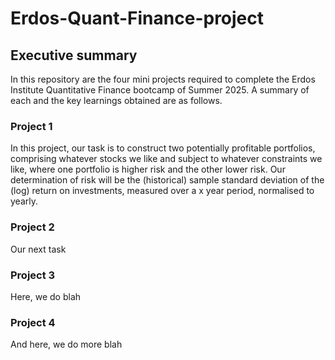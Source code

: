# Erdos-Quant-Finance-project

## Executive summary

In this repository are the four mini projects required to complete the Erdos Institute Quantitative Finance bootcamp of Summer 2025. A summary of each and the key learnings obtained are as follows.

### Project 1

In this project, our task is to construct two potentially profitable portfolios, comprising whatever stocks we like and subject to whatever constraints we like, where one portfolio is higher risk and the other lower risk. Our determination of risk will be the (historical) sample standard deviation of the (log) return on investments, measured over a x year period, normalised to yearly. 

### Project 2

Our next task

### Project 3

Here, we do blah 


### Project 4

And here, we do more blah
